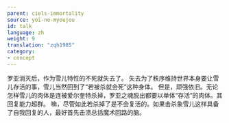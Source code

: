 ```yaml
---
parent: ciels-immortality
source: yoi-no-myoujou
id: talk
language: zh
weight: 9
translation: "zqh1985"
category:
- concept
---
```


罗亚消灭后，作为雪儿特性的不死就失去了。
失去为了秩序维持世界本身要让雪儿存活的事，雪儿当然回到了“若被杀就会死”这种身体。
但是，顽强依旧。无论怎样雪儿的肉体是连被爱尔奎特杀掉，罗亚之魂脱出都要以单体“存活”的肉体。其回复能力超群。
嘛，尽管如此若杀掉了是不会复活的。如果击杀象雪儿这样具备了自我回复的人，最好首先击溃总括魔术回路的脑。
